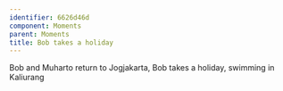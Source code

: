 ```yaml
---
identifier: 6626d46d
component: Moments
parent: Moments 
title: Bob takes a holiday
---
```

Bob and Muharto return to Jogjakarta, Bob takes a holiday, swimming in
Kaliurang
